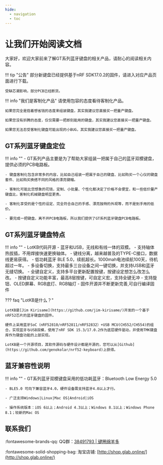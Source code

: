 ```yaml
---
hide:
  - navigation
  - toc
---
```



让我们开始阅读文档
=====================

大家好，欢迎大家前来了解GT系列蓝牙键盘的相关产品，请耐心的阅读相关内容。

!!! tip "公告"
    部分新键盘已经提供基于nRF SDK17.0.2的固件，请进入对应产品页面进行下载。

    受缺芯潮影响，部分PCB已经断货。


!!! info "我们是客制化产品"
    请使用包容的态度看待客制化产品。

    如果您完全是抱着想省钱的态度来组装键盘，其实我建议您直接买一把量产键盘。

    如果您没有折腾的态度，仅仅需要一把即刻能用的键盘，其实我建议您直接买一把量产键盘。

    如果您无法忍受客制化键盘可能出现的小BUG，其实我建议您直接买一把量产键盘。


GT系列蓝牙键盘定位
-----
!!! info ""
    - GT系列产品主要是为了帮助大家组装一把属于自己的蓝牙双模键盘，提供必须的PCB电路板。

    - 键盘客制化包含非常多的内容，比如自己组装一把属于自己的键盘、比如购买一个心仪的键盘套件、比如购买换搭不同的风格的漂亮键帽。

    - 客制化可能比您想象的花钱，定制、小批量、个性化都决定了价格不会便宜，和一些低价量产键盘比，客制化机械键盘明显更贵。

    - 客制化享受的是个性的设定、完全符合自己的手感、漂亮独特的外观等，而不是到手用的低价。
    
    - 要完成一把键盘，离不开PCB电路板，所以我们提供了GT系列蓝牙键盘PCB电路板。

GT系列蓝牙键盘特点
------------

!!! info ""
    - LotKB代码开源
    - 蓝牙和USB，无线和有线一体的双模。
    - 支持轴体热拔插，不用焊接快速更换轴体。
    - 键线分离，越来越普及的TYPE-C接口，数据线更易获得。
    - 低功耗蓝牙 BLE 5.0，续航超长。1000mah电池续航100天，待机超过一年。
    - 多设备切换，支持最多三台设备之间一键切换，并支持USB和蓝牙无缝切换。
    - 全键自定义，支持多平台更新配置按键，按键设定想怎么改怎么改。
    - 按键自定义功能丰富，最高8层按键，可自定义宏，支持全键无冲
    - 支持旋钮、OLED屏幕、RGB底灯、RGB轴灯
    - 固件开源并不断更新完善,可自行编译固件

??? faq "LotKB是什么？"

    LotKB是[Jim Kirisame](https://github.com/jim-kirisame/)开发的一个基于nRF52芯片的蓝牙键盘的固件。

    硬件上采用蓝牙SoC（nRF52810/nRF52811/nRF52832）+USB MCU(CH552/CH554)的组合，实现蓝牙与USB双模，使用了nRF SDK 15.3/17.0.2作为底层硬件驱动，并使用TMK键盘库作为键盘功能的上部实现。

    LotKB是一个开源项目，其软件源码与硬件设计都是开源的，您可以从[Github](https://github.com/genokolar/nrf52-keyboard)上获得。

蓝牙兼容性说明
-----

!!! info ""
    - GT系列蓝牙双模键盘采用的低功耗蓝牙：Bluetooth Low Energy 5.0

    - BLE5.0 可向下兼容蓝牙4.0，硬件设备需支持蓝牙4.0以上才行。

    - 广泛支持Windows|Linux|Mac OS|Android|iOS
    
    - 操作系统版本：iOS 6以上；Android 4.3以上；Windows 8.1以上；Windows Phone 8.1；较新的Mac OS


<span id="联系我们">联系我们</span>
----------------

:fontawesome-brands-qq: QQ群：[38491793 | 键圈绵羊多 ](https://jq.qq.com/?_wv=1027&k=wO76pWWU)

:fontawesome-solid-shopping-bag: 淘宝店铺: [http://shop.glab.online/](http://shop.glab.online/)
